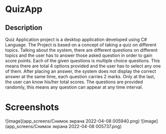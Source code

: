 # QuizApp

## Description
Quiz Application project is a desktop application developed using C# Language. The Project is based on a concept of taking a quiz on different topics. Talking about the system, there are different questions on different topics and the user has to answer those asked question in order to gain score points. Each of the given questions is multiple choice questions. This means there are total 4 options provided and the user has to select any one of them. After placing an answer, the system does not display the correct answer at the same time, each question carries 2 marks. Only at the last, the user can know his/her total scores. The questions are provided randomly, this means any question can appear at any time interval.


# Screenshots
![image](app_screens/Снимок экрана 2022-04-08 005940.png)
![image](app_screens/Снимок экрана 2022-04-08 005737.png)

